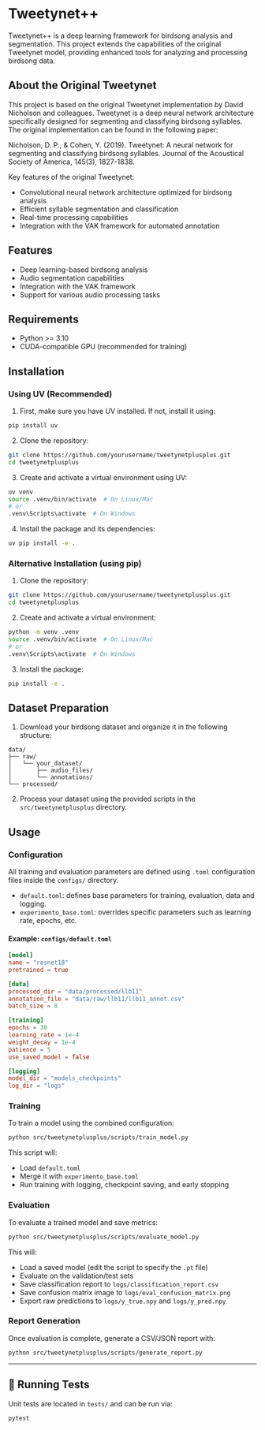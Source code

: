 # Tweetynet++

Tweetynet++ is a deep learning framework for birdsong analysis and segmentation. This project extends the capabilities of the original Tweetynet model, providing enhanced tools for analyzing and processing birdsong data.

## About the Original Tweetynet

This project is based on the original Tweetynet implementation by David Nicholson and colleagues. Tweetynet is a deep neural network architecture specifically designed for segmenting and classifying birdsong syllables. The original implementation can be found in the following paper:

Nicholson, D. P., & Cohen, Y. (2019). Tweetynet: A neural network for segmenting and classifying birdsong syllables. Journal of the Acoustical Society of America, 145(3), 1827-1838.

Key features of the original Tweetynet:
- Convolutional neural network architecture optimized for birdsong analysis
- Efficient syllable segmentation and classification
- Real-time processing capabilities
- Integration with the VAK framework for automated annotation

## Features

- Deep learning-based birdsong analysis
- Audio segmentation capabilities
- Integration with the VAK framework
- Support for various audio processing tasks

## Requirements

- Python >= 3.10
- CUDA-compatible GPU (recommended for training)

## Installation

### Using UV (Recommended)

1. First, make sure you have UV installed. If not, install it using:
```bash
pip install uv
```

2. Clone the repository:
```bash
git clone https://github.com/yourusername/tweetynetplusplus.git
cd tweetynetplusplus
```

3. Create and activate a virtual environment using UV:
```bash
uv venv
source .venv/bin/activate  # On Linux/Mac
# or
.venv\Scripts\activate  # On Windows
```

4. Install the package and its dependencies:
```bash
uv pip install -e .
```

### Alternative Installation (using pip)

1. Clone the repository:
```bash
git clone https://github.com/yourusername/tweetynetplusplus.git
cd tweetynetplusplus
```

2. Create and activate a virtual environment:
```bash
python -m venv .venv
source .venv/bin/activate  # On Linux/Mac
# or
.venv\Scripts\activate  # On Windows
```

3. Install the package:
```bash
pip install -e .
```

## Dataset Preparation

1. Download your birdsong dataset and organize it in the following structure:
```
data/
├── raw/
│   └── your_dataset/
│       ├── audio_files/
│       └── annotations/
└── processed/
```

2. Process your dataset using the provided scripts in the `src/tweetynetplusplus` directory.


## Usage

### Configuration

All training and evaluation parameters are defined using `.toml` configuration files inside the `configs/` directory.

- `default.toml`: defines base parameters for training, evaluation, data and logging.
- `experimento_base.toml`: overrides specific parameters such as learning rate, epochs, etc.

#### Example: `configs/default.toml`

```toml
[model]
name = "resnet18"
pretrained = true

[data]
processed_dir = "data/processed/llb11"
annotation_file = "data/raw/llb11/llb11_annot.csv"
batch_size = 8

[training]
epochs = 30
learning_rate = 1e-4
weight_decay = 1e-4
patience = 5
use_saved_model = false

[logging]
model_dir = "models_checkpoints"
log_dir = "logs"
```

### Training

To train a model using the combined configuration:

```bash
python src/tweetynetplusplus/scripts/train_model.py
```

This script will:

- Load `default.toml`
- Merge it with `experimento_base.toml`
- Run training with logging, checkpoint saving, and early stopping

### Evaluation

To evaluate a trained model and save metrics:

```bash
python src/tweetynetplusplus/scripts/evaluate_model.py
```

This will:

- Load a saved model (edit the script to specify the `.pt` file)
- Evaluate on the validation/test sets
- Save classification report to `logs/classification_report.csv`
- Save confusion matrix image to `logs/eval_confusion_matrix.png`
- Export raw predictions to `logs/y_true.npy` and `logs/y_pred.npy`

### Report Generation

Once evaluation is complete, generate a CSV/JSON report with:

```bash
python src/tweetynetplusplus/scripts/generate_report.py
```

---

## 🧪 Running Tests

Unit tests are located in `tests/` and can be run via:

```bash
pytest
```